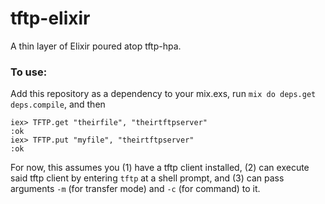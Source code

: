 tftp-elixir
======

A thin layer of Elixir poured atop tftp-hpa.

### To use:

Add this repository as a dependency to your mix.exs, run ``mix do deps.get deps.compile``, and then
```
iex> TFTP.get "theirfile", "theirtftpserver"
:ok
iex> TFTP.put "myfile", "theirtftpserver"
:ok
```

For now, this assumes you (1) have a tftp client installed, (2) can execute said tftp client by entering ``tftp`` at a shell prompt, and (3) can pass arguments ``-m`` (for transfer mode) and ``-c`` (for command) to it.
